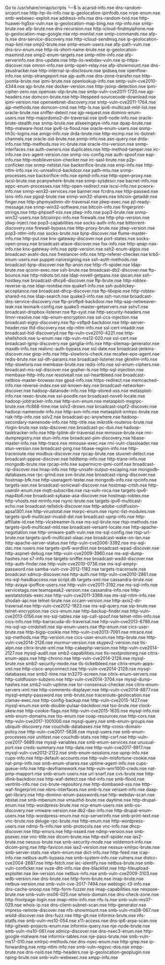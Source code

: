 Go to /usr/share/nmap/scripts
	└─$ ls
			acarsd-info.nse                       dns-random-srcport.nse              http-hp-ilo-info.nse                    ip-geolocation-ipinfodb.nse    nrpe-enum.nse                   smb-webexec-exploit.nse
			address-info.nse                      dns-random-txid.nse                 http-huawei-hg5xx-vuln.nse              ip-geolocation-map-bing.nse    ntp-info.nse                    smtp-brute.nse
			afp-brute.nse                         dns-recursion.nse                   http-icloud-findmyiphone.nse            ip-geolocation-map-google.nse  ntp-monlist.nse                 smtp-commands.nse
			afp-ls.nse                            dns-service-discovery.nse           http-icloud-sendmsg.nse                 ip-geolocation-map-kml.nse     omp2-brute.nse                  smtp-enum-users.nse
			afp-path-vuln.nse                     dns-srv-enum.nse                    http-iis-short-name-brute.nse           ip-geolocation-maxmind.nse     omp2-enum-targets.nse           smtp-ntlm-info.nse
			afp-serverinfo.nse                    dns-update.nse                      http-iis-webdav-vuln.nse                ip-https-discover.nse          omron-info.nse                  smtp-open-relay.nse
			afp-showmount.nse                     dns-zeustracker.nse                 http-internal-ip-disclosure.nse         ipidseq.nse                    openflow-info.nse               smtp-strangeport.nse
			ajp-auth.nse                          dns-zone-transfer.nse               http-joomla-brute.nse                   ipmi-brute.nse                 openlookup-info.nse             smtp-vuln-cve2010-4344.nse
			ajp-brute.nse                         docker-version.nse                  http-jsonp-detection.nse                ipmi-cipher-zero.nse           openvas-otp-brute.nse           smtp-vuln-cve2011-1720.nse
			ajp-headers.nse                       domcon-brute.nse                    http-litespeed-sourcecode-download.nse  ipmi-version.nse               openwebnet-discovery.nse        smtp-vuln-cve2011-1764.nse
			ajp-methods.nse                       domcon-cmd.nse                      http-ls.nse                             ipv6-multicast-mld-list.nse    oracle-brute.nse                sniffer-detect.nse
			ajp-request.nse                       domino-enum-users.nse               http-majordomo2-dir-traversal.nse       ipv6-node-info.nse             oracle-brute-stealth.nse        snmp-brute.nse
			allseeingeye-info.nse                 dpap-brute.nse                      http-malware-host.nse                   ipv6-ra-flood.nse              oracle-enum-users.nse           snmp-hh3c-logins.nse
			amqp-info.nse                         drda-brute.nse                      http-mcmp.nse                           irc-botnet-channels.nse        oracle-sid-brute.nse            snmp-info.nse
			asn-query.nse                         drda-info.nse                       http-methods.nse                        irc-brute.nse                  oracle-tns-version.nse          snmp-interfaces.nse
			auth-owners.nse                       duplicates.nse                      http-method-tamper.nse                  irc-info.nse                   ovs-agent-version.nse           snmp-ios-config.nse
			auth-spoof.nse                        eap-info.nse                        http-mobileversion-checker.nse          irc-sasl-brute.nse             p2p-conficker.nse               snmp-netstat.nse
			backorifice-brute.nse                 enip-info.nse                       http-ntlm-info.nse                      irc-unrealircd-backdoor.nse    path-mtu.nse                    snmp-processes.nse
			backorifice-info.nse                  epmd-info.nse                       http-open-proxy.nse                     iscsi-brute.nse                pcanywhere-brute.nse            snmp-sysdescr.nse
			bacnet-info.nse                       eppc-enum-processes.nse             http-open-redirect.nse                  iscsi-info.nse                 pcworx-info.nse                 snmp-win32-services.nse
			banner.nse                            fcrdns.nse                          http-passwd.nse                         isns-info.nse                  pgsql-brute.nse                 snmp-win32-shares.nse
			bitcoin-getaddr.nse                   finger.nse                          http-phpmyadmin-dir-traversal.nse       jdwp-exec.nse                  pjl-ready-message.nse           snmp-win32-software.nse
			bitcoin-info.nse                      fingerprint-strings.nse             http-phpself-xss.nse                    jdwp-info.nse                  pop3-brute.nse                  snmp-win32-users.nse
			bitcoinrpc-info.nse                   firewalk.nse                        http-php-version.nse                    jdwp-inject.nse                pop3-capabilities.nse           socks-auth-info.nse
			bittorrent-discovery.nse              firewall-bypass.nse                 http-proxy-brute.nse                    jdwp-version.nse               pop3-ntlm-info.nse              socks-brute.nse
			bjnp-discover.nse                     flume-master-info.nse               http-put.nse                            knx-gateway-discover.nse       port-states.nse                 socks-open-proxy.nse
			broadcast-ataoe-discover.nse          fox-info.nse                        http-qnap-nas-info.nse                  knx-gateway-info.nse           pptp-version.nse                ssh2-enum-algos.nse
			broadcast-avahi-dos.nse               freelancer-info.nse                 http-referer-checker.nse                krb5-enum-users.nse            puppet-naivesigning.nse         ssh-auth-methods.nse
			broadcast-bjnp-discover.nse           ftp-anon.nse                        http-rfi-spider.nse                     ldap-brute.nse                 qconn-exec.nse                  ssh-brute.nse
			broadcast-db2-discover.nse            ftp-bounce.nse                      http-robots.txt.nse                     ldap-novell-getpass.nse        qscan.nse                       ssh-hostkey.nse
			broadcast-dhcp6-discover.nse          ftp-brute.nse                       http-robtex-reverse-ip.nse              ldap-rootdse.nse               quake1-info.nse                 ssh-publickey-acceptance.nse
			broadcast-dhcp-discover.nse           ftp-libopie.nse                     http-robtex-shared-ns.nse               ldap-search.nse                quake3-info.nse                 ssh-run.nse
			broadcast-dns-service-discovery.nse   ftp-proftpd-backdoor.nse            http-sap-netweaver-leak.nse             lexmark-config.nse             quake3-master-getservers.nse    sshv1.nse
			broadcast-dropbox-listener.nse        ftp-syst.nse                        http-security-headers.nse               llmnr-resolve.nse              rdp-enum-encryption.nse         ssl-ccs-injection.nse
			broadcast-eigrp-discovery.nse         ftp-vsftpd-backdoor.nse             http-server-header.nse                  lltd-discovery.nse             rdp-ntlm-info.nse               ssl-cert-intaddr.nse
			broadcast-hid-discoveryd.nse          ftp-vuln-cve2010-4221.nse           http-shellshock.nse                     lu-enum.nse                    rdp-vuln-ms12-020.nse           ssl-cert.nse
			broadcast-igmp-discovery.nse          ganglia-info.nse                    http-sitemap-generator.nse              maxdb-info.nse                 realvnc-auth-bypass.nse         ssl-date.nse
			broadcast-jenkins-discover.nse        giop-info.nse                       http-slowloris-check.nse                mcafee-epo-agent.nse           redis-brute.nse                 ssl-dh-params.nse
			broadcast-listener.nse                gkrellm-info.nse                    http-slowloris.nse                      membase-brute.nse              redis-info.nse                  ssl-enum-ciphers.nse
			broadcast-ms-sql-discover.nse         gopher-ls.nse                       http-sql-injection.nse                  membase-http-info.nse          resolveall.nse                  ssl-heartbleed.nse
			broadcast-netbios-master-browser.nse  gpsd-info.nse                       https-redirect.nse                      memcached-info.nse             reverse-index.nse               ssl-known-key.nse
			broadcast-networker-discover.nse      hadoop-datanode-info.nse            http-stored-xss.nse                     metasploit-info.nse            rexec-brute.nse                 ssl-poodle.nse
			broadcast-novell-locate.nse           hadoop-jobtracker-info.nse          http-svn-enum.nse                       metasploit-msgrpc-brute.nse    rfc868-time.nse                 sslv2-drown.nse
			broadcast-ospf2-discover.nse          hadoop-namenode-info.nse            http-svn-info.nse                       metasploit-xmlrpc-brute.nse    riak-http-info.nse              sslv2.nse
			broadcast-pc-anywhere.nse             hadoop-secondary-namenode-info.nse  http-title.nse                          mikrotik-routeros-brute.nse    rlogin-brute.nse                sstp-discover.nse
			broadcast-pc-duo.nse                  hadoop-tasktracker-info.nse         http-tplink-dir-traversal.nse           mmouse-brute.nse               rmi-dumpregistry.nse            stun-info.nse
			broadcast-pim-discovery.nse           hbase-master-info.nse               http-trace.nse                          mmouse-exec.nse                rmi-vuln-classloader.nse        stun-version.nse
			broadcast-ping.nse                    hbase-region-info.nse               http-traceroute.nse                     modbus-discover.nse            rpcap-brute.nse                 stuxnet-detect.nse
			broadcast-pppoe-discover.nse          hddtemp-info.nse                    http-trane-info.nse                     mongodb-brute.nse              rpcap-info.nse                  supermicro-ipmi-conf.nse
			broadcast-rip-discover.nse            hnap-info.nse                       http-unsafe-output-escaping.nse         mongodb-databases.nse          rpc-grind.nse                   svn-brute.nse
			broadcast-ripng-discover.nse          hostmap-bfk.nse                     http-useragent-tester.nse               mongodb-info.nse               rpcinfo.nse                     targets-asn.nse
			broadcast-sonicwall-discover.nse      hostmap-crtsh.nse                   http-userdir-enum.nse                   mqtt-subscribe.nse             rsa-vuln-roca.nse               targets-ipv6-map4to6.nse
			broadcast-sybase-asa-discover.nse     hostmap-robtex.nse                  http-vhosts.nse                         mrinfo.nse                     rsync-brute.nse                 targets-ipv6-multicast-echo.nse
			broadcast-tellstick-discover.nse      http-adobe-coldfusion-apsa1301.nse  http-virustotal.nse                     msrpc-enum.nse                 rsync-list-modules.nse          targets-ipv6-multicast-invalid-dst.nse
			broadcast-upnp-info.nse               http-affiliate-id.nse               http-vlcstreamer-ls.nse                 ms-sql-brute.nse               rtsp-methods.nse                targets-ipv6-multicast-mld.nse
			broadcast-versant-locate.nse          http-apache-negotiation.nse         http-vmware-path-vuln.nse               ms-sql-config.nse              rtsp-url-brute.nse              targets-ipv6-multicast-slaac.nse
			broadcast-wake-on-lan.nse             http-apache-server-status.nse       http-vuln-cve2006-3392.nse              ms-sql-dac.nse                 rusers.nse                      targets-ipv6-wordlist.nse
			broadcast-wpad-discover.nse           http-aspnet-debug.nse               http-vuln-cve2009-3960.nse              ms-sql-dump-hashes.nse         s7-info.nse                     targets-sniffer.nse
			broadcast-wsdd-discover.nse           http-auth-finder.nse                http-vuln-cve2010-0738.nse              ms-sql-empty-password.nse      samba-vuln-cve-2012-1182.nse    targets-traceroute.nse
			broadcast-xdmcp-discover.nse          http-auth.nse                       http-vuln-cve2010-2861.nse              ms-sql-hasdbaccess.nse         script.db                       targets-xml.nse
			cassandra-brute.nse                   http-avaya-ipoffice-users.nse       http-vuln-cve2011-3192.nse              ms-sql-info.nse                servicetags.nse                 teamspeak2-version.nse
			cassandra-info.nse                    http-awstatstotals-exec.nse         http-vuln-cve2011-3368.nse              ms-sql-ntlm-info.nse           shodan-api.nse                  telnet-brute.nse
			cccam-version.nse                     http-axis2-dir-traversal.nse        http-vuln-cve2012-1823.nse              ms-sql-query.nse               sip-brute.nse                   telnet-encryption.nse
			cics-enum.nse                         http-backup-finder.nse              http-vuln-cve2013-0156.nse              ms-sql-tables.nse              sip-call-spoof.nse              telnet-ntlm-info.nse
			cics-info.nse                         http-barracuda-dir-traversal.nse    http-vuln-cve2013-6786.nse              ms-sql-xp-cmdshell.nse         sip-enum-users.nse              tftp-enum.nse
			cics-user-brute.nse                   http-bigip-cookie.nse               http-vuln-cve2013-7091.nse              mtrace.nse                     sip-methods.nse                 tftp-version.nse
			cics-user-enum.nse                    http-brute.nse                      http-vuln-cve2014-2126.nse              murmur-version.nse             skypev2-version.nse             tls-alpn.nse
			citrix-brute-xml.nse                  http-cakephp-version.nse            http-vuln-cve2014-2127.nse              mysql-audit.nse                smb2-capabilities.nse           tls-nextprotoneg.nse
			citrix-enum-apps.nse                  http-chrono.nse                     http-vuln-cve2014-2128.nse              mysql-brute.nse                smb2-security-mode.nse          tls-ticketbleed.nse
			citrix-enum-apps-xml.nse              http-cisco-anyconnect.nse           http-vuln-cve2014-2129.nse              mysql-databases.nse            smb2-time.nse                   tn3270-screen.nse
			citrix-enum-servers.nse               http-coldfusion-subzero.nse         http-vuln-cve2014-3704.nse              mysql-dump-hashes.nse          smb2-vuln-uptime.nse            tor-consensus-checker.nse
			citrix-enum-servers-xml.nse           http-comments-displayer.nse         http-vuln-cve2014-8877.nse              mysql-empty-password.nse       smb-brute.nse                   traceroute-geolocation.nse
			clamav-exec.nse                       http-config-backup.nse              http-vuln-cve2015-1427.nse              mysql-enum.nse                 smb-double-pulsar-backdoor.nse  tso-brute.nse
			clock-skew.nse                        http-cookie-flags.nse               http-vuln-cve2015-1635.nse              mysql-info.nse                 smb-enum-domains.nse            tso-enum.nse
			coap-resources.nse                    http-cors.nse                       http-vuln-cve2017-1001000.nse           mysql-query.nse                smb-enum-groups.nse             ubiquiti-discovery.nse
			couchdb-databases.nse                 http-cross-domain-policy.nse        http-vuln-cve2017-5638.nse              mysql-users.nse                smb-enum-processes.nse          unittest.nse
			couchdb-stats.nse                     http-csrf.nse                       http-vuln-cve2017-5689.nse              mysql-variables.nse            smb-enum-services.nse           unusual-port.nse
			creds-summary.nse                     http-date.nse                       http-vuln-cve2017-8917.nse              mysql-vuln-cve2012-2122.nse    smb-enum-sessions.nse           upnp-info.nse
			cups-info.nse                         http-default-accounts.nse           http-vuln-misfortune-cookie.nse         nat-pmp-info.nse               smb-enum-shares.nse             uptime-agent-info.nse
			cups-queue-info.nse                   http-devframework.nse               http-vuln-wnr1000-creds.nse             nat-pmp-mapport.nse            smb-enum-users.nse              url-snarf.nse
			cvs-brute.nse                         http-dlink-backdoor.nse             http-waf-detect.nse                     nbd-info.nse                   smb-flood.nse                   ventrilo-info.nse
			cvs-brute-repository.nse              http-dombased-xss.nse               http-waf-fingerprint.nse                nbns-interfaces.nse            smb-ls.nse                      versant-info.nse
			daap-get-library.nse                  http-domino-enum-passwords.nse      http-webdav-scan.nse                    nbstat.nse                     smb-mbenum.nse                  vmauthd-brute.nse
			daytime.nse                           http-drupal-enum.nse                http-wordpress-brute.nse                ncp-enum-users.nse             smb-os-discovery.nse            vmware-version.nse
			db2-das-info.nse                      http-drupal-enum-users.nse          http-wordpress-enum.nse                 ncp-serverinfo.nse             smb-print-text.nse              vnc-brute.nse
			deluge-rpc-brute.nse                  http-enum.nse                       http-wordpress-users.nse                ndmp-fs-info.nse               smb-protocols.nse               vnc-info.nse
			dhcp-discover.nse                     http-errors.nse                     http-xssed.nse                          ndmp-version.nse               smb-psexec.nse                  vnc-title.nse
			dicom-brute.nse                       http-exif-spider.nse                iax2-brute.nse                          nessus-brute.nse               smb-security-mode.nse           voldemort-info.nse
			dicom-ping.nse                        http-favicon.nse                    iax2-version.nse                        nessus-xmlrpc-brute.nse        smb-server-stats.nse            vtam-enum.nse
			dict-info.nse                         http-feed.nse                       icap-info.nse                           netbus-auth-bypass.nse         smb-system-info.nse             vulners.nse
			distcc-cve2004-2687.nse               http-fetch.nse                      iec-identify.nse                        netbus-brute.nse               smb-vuln-conficker.nse          vuze-dht-info.nse
			dns-blacklist.nse                     http-fileupload-exploiter.nse       ike-version.nse                         netbus-info.nse                smb-vuln-cve2009-3103.nse       wdb-version.nse
			dns-brute.nse                         http-form-brute.nse                 imap-brute.nse                          netbus-version.nse             smb-vuln-cve-2017-7494.nse      weblogic-t3-info.nse
			dns-cache-snoop.nse                   http-form-fuzzer.nse                imap-capabilities.nse                   nexpose-brute.nse              smb-vuln-ms06-025.nse           whois-domain.nse
			dns-check-zone.nse                    http-frontpage-login.nse            imap-ntlm-info.nse                      nfs-ls.nse                     smb-vuln-ms07-029.nse           whois-ip.nse
			dns-client-subnet-scan.nse            http-generator.nse                  impress-remote-discover.nse             nfs-showmount.nse              smb-vuln-ms08-067.nse           wsdd-discover.nse
			dns-fuzz.nse                          http-git.nse                        informix-brute.nse                      nfs-statfs.nse                 smb-vuln-ms10-054.nse           x11-access.nse
			dns-ip6-arpa-scan.nse                 http-gitweb-projects-enum.nse       informix-query.nse                      nje-node-brute.nse             smb-vuln-ms10-061.nse           xdmcp-discover.nse
			dns-nsec3-enum.nse                    http-google-malware.nse             informix-tables.nse                     nje-pass-brute.nse             smb-vuln-ms17-010.nse           xmlrpc-methods.nse
			dns-nsec-enum.nse                     http-grep.nse                       ip-forwarding.nse                       nntp-ntlm-info.nse             smb-vuln-regsvc-dos.nse         xmpp-brute.nse
			dns-nsid.nse                          http-headers.nse                    ip-geolocation-geoplugin.nse            nping-brute.nse                smb-vuln-webexec.nse            xmpp-info.nse
